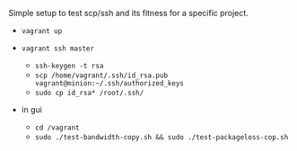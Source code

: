 Simple setup to test scp/ssh and its fitness for a specific project.


* `vagrant up`
* `vagrant ssh master`
  * `ssh-keygen -t rsa`
  * `scp /home/vagrant/.ssh/id_rsa.pub vagrant@minion:~/.ssh/authorized_keys`
  * `sudo cp id_rsa* /root/.ssh/`

* in gui
  *  `cd /vagrant`
  * `sudo ./test-bandwidth-copy.sh && sudo ./test-packageloss-cop.sh`
